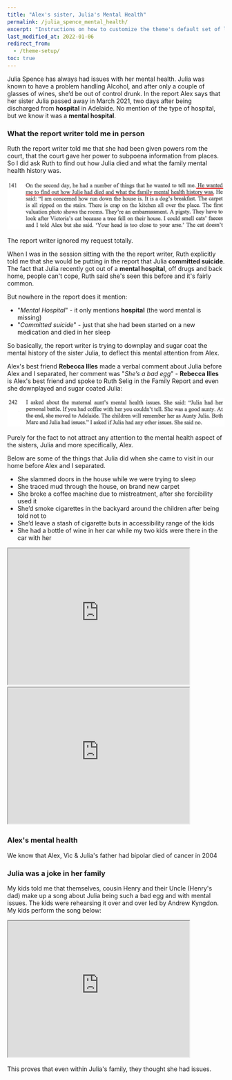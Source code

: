 ```yaml
---
title: "Alex's sister, Julia's Mental Health"
permalink: /julia_spence_mental_health/
excerpt: "Instructions on how to customize the theme's default set of layouts, includes, and stylesheets when using the Ruby Gem version."
last_modified_at: 2022-01-06
redirect_from:
  - /theme-setup/
toc: true
---
```


Julia Spence has always had issues with her mental health. Julia was known to have a problem handling Alcohol, and after only a couple of glasses of wines, she’d be out of control drunk. In the report Alex says that her sister Julia passed away in March 2021, two days after being discharged from **hospital** in Adelaide. No mention of the type of hospital, but we know it was a **mental hospital**.

### What the report writer told me in person

Ruth the report writer told me that she had been given powers rom the court, that the court gave her power to subpoena information from places. So I did ask Ruth to find out how Julia died and what the family mental health history was. 

![](../blobs/reportjulia/report_marc_julia1.png)

The report writer ignored my request totally.

When I was in the session sitting with the the report writer, Ruth explicitly told me that she would be putting in the report that Julia **committed suicide**. The fact that Julia recently got out of a **mental hospital**, off drugs and back home, people can't cope, Ruth said she's seen this before and it's fairly common. 

But nowhere in the report does it mention:
- "*Mental Hospital*" - it only mentions **hospital** (the word mental is missing)
- "*Committed suicide*" - just that she had been started on a new medication and died in her sleep

So basically, the report writer is trying to downplay and sugar coat the mental history of the sister Julia, to deflect this mental attention from Alex. 

Alex's best friend **Rebecca Illes** made a verbal comment about Julia before Alex and I separated, her comment was "*She’s a bad egg*" - **Rebecca Illes** is Alex's best friend and spoke to Ruth Selig in the Family Report and even she downplayed and sugar coated Julia: 

![](../blobs/reportjulia/report_bec_julia1.png)

Purely for the fact to not attract any attention to the mental health aspect of the sisters, Julia and more specifically, Alex.

Below are some of the things that Julia did when she came to visit in our home before Alex and I separated. 

- She slammed doors in the house while we were trying to sleep
- She traced mud through the house, on brand new carpet
- She broke a coffee machine due to mistreatment, after she forcibility used it
- She’d smoke cigarettes in the backyard around the children after being told not to
- She’d leave a stash of cigarette buts in accessibility range of the kids
- She had a bottle of wine in her car while my two kids were there in the car with her


<iframe width="420" height="315"
    src="https://www.youtube.com/embed/zGeWNbt47RA?playlist=zGeWNbt47RA&loop=1&Version=3&autoplay=1&mute=1&showinfo=1&rel=0">
</iframe>

<br>

<iframe width="420" height="315"
    src="https://www.youtube.com/embed/0MGPuNncgLQ?playlist=0MGPuNncgLQ&loop=1&Version=3&autoplay=1&mute=1&showinfo=1&rel=0">
</iframe>



### Alex's mental health

We know that Alex, Vic & Julia's father had bipolar died of cancer in 2004

### Julia was a joke in her family

My kids told me that themselves, cousin Henry and their Uncle (Henry's dad) make up a song about Julia being such a bad egg and with mental issues. The kids were rehearsing it over and over led by Andrew Kyngdon. My kids perform the song below:

<iframe width="420" height="315"
    src="https://www.youtube.com/embed/I_K9du6qQ-0?playlist=I_K9du6qQ-0&loop=1&Version=3&autoplay=1&mute=1&showinfo=1&rel=0">
</iframe>

This proves that even within Julia's family, they thought she had issues.